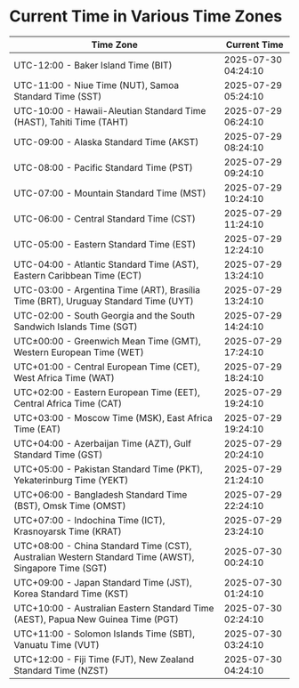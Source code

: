 # Current Time in Various Time Zones

| Time Zone | Current Time |
|-----------|--------------|
| UTC-12:00 - Baker Island Time (BIT) | 2025-07-30 04:24:10 |
| UTC-11:00 - Niue Time (NUT), Samoa Standard Time (SST) | 2025-07-29 05:24:10 |
| UTC-10:00 - Hawaii-Aleutian Standard Time (HAST), Tahiti Time (TAHT) | 2025-07-29 06:24:10 |
| UTC-09:00 - Alaska Standard Time (AKST) | 2025-07-29 08:24:10 |
| UTC-08:00 - Pacific Standard Time (PST) | 2025-07-29 09:24:10 |
| UTC-07:00 - Mountain Standard Time (MST) | 2025-07-29 10:24:10 |
| UTC-06:00 - Central Standard Time (CST) | 2025-07-29 11:24:10 |
| UTC-05:00 - Eastern Standard Time (EST) | 2025-07-29 12:24:10 |
| UTC-04:00 - Atlantic Standard Time (AST), Eastern Caribbean Time (ECT) | 2025-07-29 13:24:10 |
| UTC-03:00 - Argentina Time (ART), Brasília Time (BRT), Uruguay Standard Time (UYT) | 2025-07-29 13:24:10 |
| UTC-02:00 - South Georgia and the South Sandwich Islands Time (SGT) | 2025-07-29 14:24:10 |
| UTC±00:00 - Greenwich Mean Time (GMT), Western European Time (WET) | 2025-07-29 17:24:10 |
| UTC+01:00 - Central European Time (CET), West Africa Time (WAT) | 2025-07-29 18:24:10 |
| UTC+02:00 - Eastern European Time (EET), Central Africa Time (CAT) | 2025-07-29 19:24:10 |
| UTC+03:00 - Moscow Time (MSK), East Africa Time (EAT) | 2025-07-29 19:24:10 |
| UTC+04:00 - Azerbaijan Time (AZT), Gulf Standard Time (GST) | 2025-07-29 20:24:10 |
| UTC+05:00 - Pakistan Standard Time (PKT), Yekaterinburg Time (YEKT) | 2025-07-29 21:24:10 |
| UTC+06:00 - Bangladesh Standard Time (BST), Omsk Time (OMST) | 2025-07-29 22:24:10 |
| UTC+07:00 - Indochina Time (ICT), Krasnoyarsk Time (KRAT) | 2025-07-29 23:24:10 |
| UTC+08:00 - China Standard Time (CST), Australian Western Standard Time (AWST), Singapore Time (SGT) | 2025-07-30 00:24:10 |
| UTC+09:00 - Japan Standard Time (JST), Korea Standard Time (KST) | 2025-07-30 01:24:10 |
| UTC+10:00 - Australian Eastern Standard Time (AEST), Papua New Guinea Time (PGT) | 2025-07-30 02:24:10 |
| UTC+11:00 - Solomon Islands Time (SBT), Vanuatu Time (VUT) | 2025-07-30 03:24:10 |
| UTC+12:00 - Fiji Time (FJT), New Zealand Standard Time (NZST) | 2025-07-30 04:24:10 |

